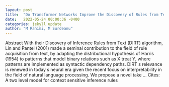 ```yaml
---
layout: post
title:  "Do Transformer Networks Improve the Discovery of Rules from Text?"
date:   2022-05-24 00:00:36 -0400
categories: jekyll update
author: "M Rahimi, M Surdeanu"
---
```

Abstract With their Discovery of Inference Rules from Text (DIRT) algorithm, Lin and Pantel (2001) made a seminal contribution to the field of rule acquisition from text, by adapting the distributional hypothesis of Harris (1954) to patterns that model binary relations such as X treat Y, where patterns are implemented as syntactic dependency paths. DIRT s relevance is renewed in today s neural era given the recent focus on interpretability in the field of natural language processing. We propose a novel take … Cites: ‪A two level model for context sensitive inference rules‬